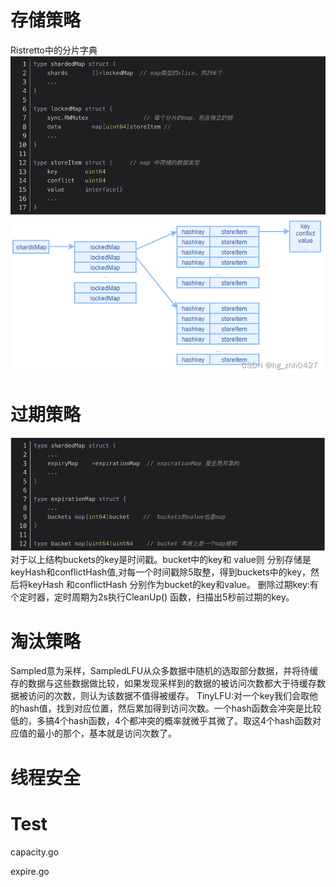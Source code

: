 
# 存储策略
Ristretto中的分片字典
![img_2.png](img_2.png)
![img.png](img.png)

# 过期策略
![img_1.png](img_1.png)
对于以上结构buckets的key是时间戳。bucket中的key和 value则 分别存储是keyHash和conflictHash值,对每一个时间戳除5取整，得到buckets中的key，然后将keyHash 和conflictHash 分别作为bucket的key和value。
删除过期key:有个定时器，定时周期为2s执行CleanUp() 函数，扫描出5秒前过期的key。


# 淘汰策略
Sampled意为采样，SampledLFU从众多数据中随机的选取部分数据，并将待缓存的数据与这些数据做比较，如果发现采样到的数据的被访问次数都大于待缓存数据被访问的次数，则认为该数据不值得被缓存。
TinyLFU:对一个key我们会取他的hash值，找到对应位置，然后累加得到访问次数。一个hash函数会冲突是比较低的，多搞4个hash函数，4个都冲突的概率就微乎其微了。取这4个hash函数对应值的最小的那个，基本就是访问次数了。


# 线程安全

# Test
capacity.go

expire.go
